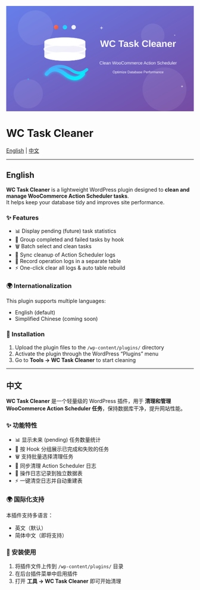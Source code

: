 <p align="center">
  <img src="assets/banner.svg" alt="WC Task Cleaner Logo" width="1280">
</p>

# WC Task Cleaner

[English](#english) | [中文](#中文)

---

## English

**WC Task Cleaner** is a lightweight WordPress plugin designed to **clean and manage WooCommerce Action Scheduler tasks**.  
It helps keep your database tidy and improves site performance.

### ✨ Features
- 📊 Display pending (future) task statistics  
- 📂 Group completed and failed tasks by hook  
- 🗑️ Batch select and clean tasks  
- 🔄 Sync cleanup of Action Scheduler logs  
- 📜 Record operation logs in a separate table  
- ⚡ One-click clear all logs & auto table rebuild  

### 🌍 Internationalization
This plugin supports multiple languages:  
- English (default)  
- Simplified Chinese (coming soon)  

### 🚀 Installation
1. Upload the plugin files to the `/wp-content/plugins/` directory  
2. Activate the plugin through the WordPress “Plugins” menu  
3. Go to **Tools → WC Task Cleaner** to start cleaning  

---

## 中文

**WC Task Cleaner** 是一个轻量级的 WordPress 插件，用于 **清理和管理 WooCommerce Action Scheduler 任务**，保持数据库干净，提升网站性能。  

### ✨ 功能特性
- 📊 显示未来 (pending) 任务数量统计  
- 📂 按 Hook 分组展示已完成和失败的任务  
- 🗑️ 支持批量选择清理任务  
- 🔄 同步清理 Action Scheduler 日志  
- 📜 操作日志记录到独立数据表  
- ⚡ 一键清空日志并自动重建表  

### 🌍 国际化支持
本插件支持多语言：  
- 英文（默认）  
- 简体中文（即将支持）  

### 🚀 安装使用
1. 将插件文件上传到 `/wp-content/plugins/` 目录  
2. 在后台插件菜单中启用插件  
3. 打开 **工具 → WC Task Cleaner** 即可开始清理  
